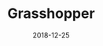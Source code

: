 ---
layout: site
title: "Grasshopper"
date: 2018-12-25
categories: [education]
version: 1.6.5
major: 1
minor: 6
patch: 5
slug: grasshopper
link: https://grasshopper.codes/
submitter: lpolepeddi
permalink: /sites/:slug
---